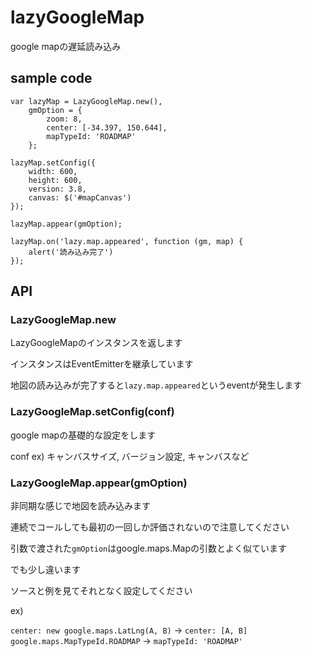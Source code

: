 lazyGoogleMap
=============

google mapの遅延読み込み



sample code
--
    var lazyMap = LazyGoogleMap.new(),
        gmOption = {
            zoom: 8,
            center: [-34.397, 150.644],
            mapTypeId: 'ROADMAP'
        };

    lazyMap.setConfig({
        width: 600,
        height: 600,
        version: 3.8,
        canvas: $('#mapCanvas')
    });

    lazyMap.appear(gmOption);

    lazyMap.on('lazy.map.appeared', function (gm, map) {
        alert('読み込み完了')
    });


## API

### LazyGoogleMap.new
LazyGoogleMapのインスタンスを返します

インスタンスはEventEmitterを継承しています

地図の読み込みが完了すると`lazy.map.appeared`というeventが発生します


### LazyGoogleMap.setConfig(conf)
google mapの基礎的な設定をします

conf ex) キャンバスサイズ, バージョン設定, キャンバスなど


### LazyGoogleMap.appear(gmOption)

非同期な感じで地図を読み込みます

連続でコールしても最初の一回しか評価されないので注意してください

引数で渡された`gmOption`はgoogle.maps.Mapの引数とよく似ています

でも少し違います

ソースと例を見てそれとなく設定してください

ex)

`center: new google.maps.LatLng(A, B)` → `center: [A, B]`
`google.maps.MapTypeId.ROADMAP` → `mapTypeId: 'ROADMAP'`
